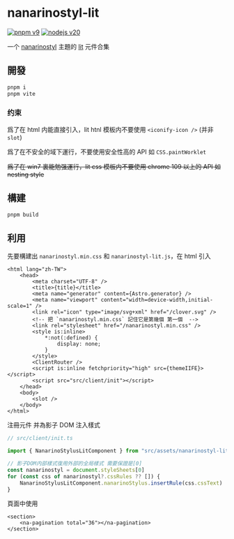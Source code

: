 # nanarinostyl-lit

[![pnpm v9](https://img.shields.io/badge/maintained%20with-pnpm%209.0-cc00ff.svg?style=for-the-badge&logo=pnpm)](https://pnpm.io/)
[![nodejs v20](https://img.shields.io/badge/Node.js-v20.17.0-026e00.svg?style=for-the-badge&logo=nodedotjs)](https://nodejs.org/)

一个 [nanarinostyl](https://nanarino.github.io/nanarinostyl/) 主題的 [lit](https://lit.dev/) 元件合集

## 開發

```bash
pnpm i
pnpm vite
```

### 约束

爲了在 html 内能直接引入，lit htnl 模板内不要使用 `<iconify-icon />` (并非 `slot`)

爲了在不安全的域下運行，不要使用安全性高的 API 如 `CSS.paintWorklet`

~~爲了在 win7 裏能勉强運行，lit css 模板内不要使用 chrome 109 以上的 API 如 nesting style~~

## 構建

```bash
pnpm build
```

## 利用

先要構建出 `nanarinostyl.min.css` 和 `nanarinostyl-lit.js`，在 html 引入

```astro
<html lang="zh-TW">
    <head>
        <meta charset="UTF-8" />
        <title>{title}</title>
        <meta name="generator" content={Astro.generator} />
        <meta name="viewport" content="width=device-width,initial-scale=1" />
        <link rel="icon" type="image/svg+xml" href="/clover.svg" />
        <!-- 把 `nanarinostyl.min.css` 記住它是第幾個 第一個  -->
        <link rel="stylesheet" href="/nanarinostyl.min.css" />
        <style is:inline>
            *:not(:defined) {
                display: none;
            }
        </style>
        <ClientRouter />
        <script is:inline fetchpriority="high" src={themeIIFE}></script>
        <script src="src/client/init"></script>
    </head>
    <body>
        <slot />
    </body>
</html>
```

注冊元件 并為影子 DOM 注入樣式

```ts
// src/client/init.ts

import { NanarinoStylusLitComponent } from "src/assets/nanarinostyl-lit.js"

// 影子DOM内部樣式復用外部的全局樣式 需要保證是[0]
const nanarinostyl = document.styleSheets[0]
for (const css of nanarinostyl?.cssRules ?? []) {
    NanarinoStylusLitComponent.nanarinoStylus.insertRule(css.cssText)
}
```

頁面中使用

```astro
<section>
    <na-pagination total="36"></na-pagination>
</section>
```
